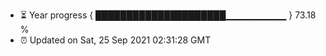 - ⏳ Year progress { █████████████████████▁▁▁▁▁▁▁▁▁ } 73.18 %
- ⏰ Updated on Sat, 25 Sep 2021 02:31:28 GMT

